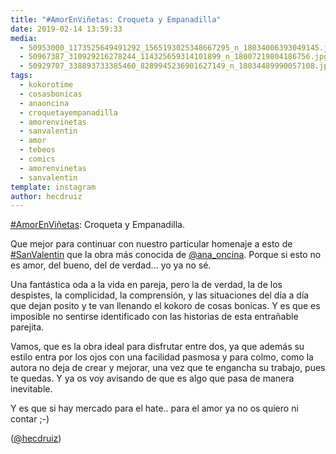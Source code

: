 ```yaml
---
title: "#AmorEnViñetas: Croqueta y Empanadilla"
date: 2019-02-14 13:59:33
media: 
  - 50953000_1173525649491292_1565193025348667295_n_18034006393049145.jpg
  - 50967387_310929216278244_114325659314101899_n_18007219804186756.jpg
  - 50929707_338893733385460_8289945236901627149_n_18034489990057108.jpg
tags: 
  - kokorotime
  - cosasbonicas
  - anaoncina
  - croquetayempanadilla
  - amorenvinetas
  - sanvalentin
  - amor
  - tebeos
  - comics
  - amorenvinetas
  - sanvalentin
template: instagram
author: hecdruiz
---
```


[#AmorEnViñetas](/tags/amorenvinetas): Croqueta y Empanadilla.


Que mejor para continuar con nuestro particular homenaje a esto de [#SanValentin](/tags/sanvalentin) que la obra más conocida de [@ana_oncina](https://instagram.com/ana_oncina). Porque si esto no es amor, del bueno, del de verdad... yo ya no sé.


Una fantástica oda a la vida en pareja, pero la de verdad, la de los despistes, la complicidad, la comprensión, y las situaciones del día a día que dejan posito y te van llenando el kokoro de cosas bonicas. Y es que es imposible no sentirse identificado con las historias de esta entrañable parejita.


Vamos, que es la obra ideal para disfrutar entre dos, ya que además su estilo entra por los ojos con una facilidad pasmosa y para colmo, como la autora no deja de crear y mejorar, una vez que te engancha su trabajo, pues te quedas. Y ya os voy avisando de que es algo que pasa de manera inevitable.


Y es que si hay mercado para el hate.. para el amor ya no os quiero ni contar ;-)


([@hecdruiz](https://instagram.com/hecdruiz))




